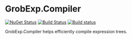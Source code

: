 # GrobExp.Compiler

[![NuGet Status](https://img.shields.io/nuget/v/GrobExp.Compiler.svg)](https://www.nuget.org/packages/GrobExp.Compiler/)
[![Build Status](https://travis-ci.org/skbkontur/GrobExp.Compiler.svg?branch=master)](https://travis-ci.org/skbkontur/GrobExp.Compiler)
[![Build status](https://ci.appveyor.com/api/projects/status/acccupshv2d0980e?svg=true)](https://ci.appveyor.com/project/skbkontur/grobexp-compiler)

GrobExp.Compiler helps efficiently compile expression trees.